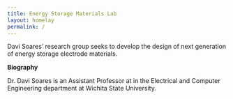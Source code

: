 ```yaml
---
title: Energy Storage Materials Lab
layout: homelay
permalink: /
---
```


Davi Soares’ research group seeks to develop the design of next generation of energy storage electrode materials. 


**Biography**

Dr. Davi Soares is an Assistant Professor at in the Electrical and Computer Engineering department at Wichita State University.
